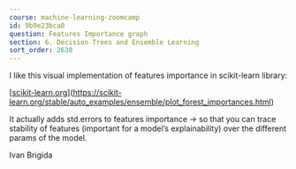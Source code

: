 ```yaml
---
course: machine-learning-zoomcamp
id: 9b9e23bca0
question: Features Importance graph
section: 6. Decision Trees and Ensemble Learning
sort_order: 2630
---
```


I like this visual implementation of features importance in scikit-learn library:

[[scikit-learn.org](https://scikit-learn.org/stable/auto_examples/ensemble/plot_forest_importances.html)](https://scikit-learn.org/stable/auto_examples/ensemble/plot_forest_importances.html)

It actually adds std.errors to features importance -> so that you can trace stability of features (important for a model’s explainability) over the different params of the model.

Ivan Brigida


